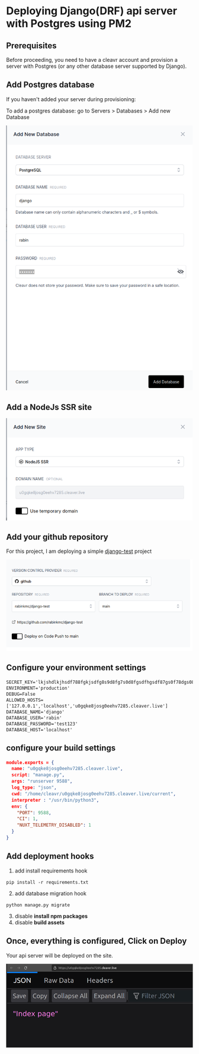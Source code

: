 # Deploying Django(DRF) api server with Postgres using PM2

## Prerequisites
Before proceeding, you need to have a cleavr account and provision a server with Postgres (or any other database server supported by Django).


## Add Postgres database

If you haven't added your server during provisioning: 

To add a postgres database: go to Servers > Databases > Add new Database 

![](images/database.png)

## Add a NodeJs SSR site

![](images/site.png)

## Add your github repository 

For this project, I am deploying a simple [django-test](https://github.com/rabinkmc/django-test) project

![](images/repo.png)

## Configure your environment settings

```
SECRET_KEY='lkjshdlkjhsdf788fgkjsdfg8s9d8fg7s0d8fgsdfhgsdf87gs0f78dgs08f7dg6'
ENVIRONMENT='production'
DEBUG=False
ALLOWED_HOSTS=['127.0.0.1','localhost','u0gqke8josg0eehv7285.cleaver.live']
DATABASE_NAME='django'
DATABASE_USER='rabin'
DATABASE_PASSWORD='test123'
DATABASE_HOST='localhost'
```

## configure your build settings

```json
module.exports = {
  name: "u0gqke8josg0eehv7285.cleaver.live",
  script: "manage.py",
  args: "runserver 9588",
  log_type: "json",
  cwd: "/home/cleavr/u0gqke8josg0eehv7285.cleaver.live/current",
  interpreter : "/usr/bin/python3",
  env: {
    "PORT": 9588,
    "CI": 1,
    "NUXT_TELEMETRY_DISABLED": 1
  }
}
```

## Add deployment hooks

1. add install requirements hook 
```
pip install -r requirements.txt
```

2. add database migration hook 
```
python manage.py migrate
```

3. disable **install npm packages**
4. disable **build assets**


## Once, everything is configured, Click on Deploy 

Your api server will be deployed on the site.

![](images/index.png)